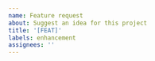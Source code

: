 ```yaml
---
name: Feature request
about: Suggest an idea for this project
title: '[FEAT]'
labels: enhancement
assignees: ''
---
```

